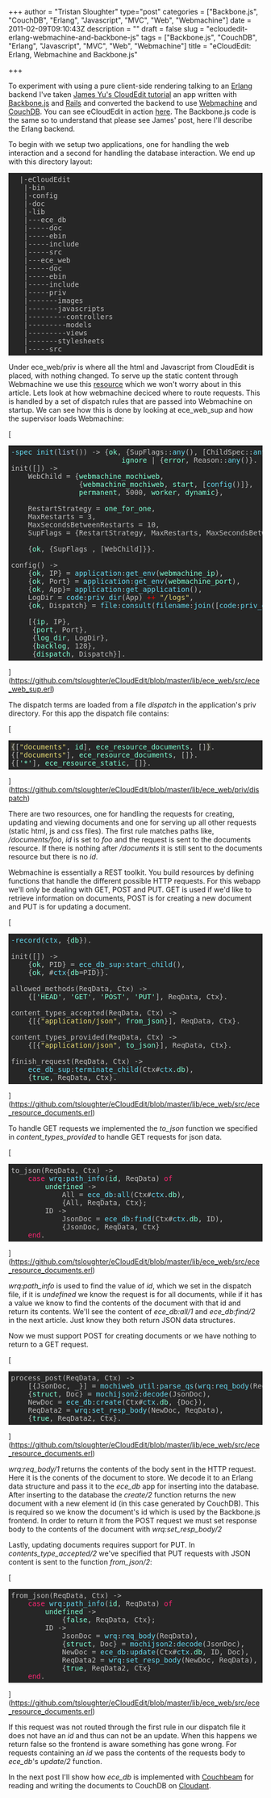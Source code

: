 +++
author = "Tristan Sloughter"
type="post"
categories = ["Backbone.js", "CouchDB", "Erlang", "Javascript", "MVC", "Web", "Webmachine"]
date = 2011-02-09T09:10:43Z
description = ""
draft = false
slug = "ecloudedit-erlang-webmachine-and-backbone-js"
tags = ["Backbone.js", "CouchDB", "Erlang", "Javascript", "MVC", "Web", "Webmachine"]
title = "eCloudEdit: Erlang, Webmachine and Backbone.js"

+++

To experiment with using a pure client-side rendering talking to an [Erlang](http://www.erlang.org "Erlang") backend I've taken [James Yu's CloudEdit tutorial](http://www.jamesyu.org/2011/01/27/cloudedit-a-backbone-js-tutorial-by-example/) an app written with [Backbone.js](http://documentcloud.github.com/backbone/) and [Rails](http://rubyonrails.org/) and converted the backend to use [Webmachine](http://webmachine.basho.com/) and [CouchDB](http://couchdb.apache.org/). You can see eCloudEdit in action [here](http://erlware.org:8080). The Backbone.js code is the same so to understand that please see James' post, here I'll describe the Erlang backend.  
  
To begin with we setup two applications, one for handling the web interaction and a second for handling the database interaction. We end up with this directory layout:  
<pre style="color:#bebebe;background-color:#262626;overflow:auto;padding:5px;">  |-eCloudEdit  
   |-bin  
   |-config  
   |-doc  
   |-lib  
   |---ece_db  
   |-----doc  
   |-----ebin  
   |-----include  
   |-----src  
   |---ece_web  
   |-----doc  
   |-----ebin  
   |-----include  
   |-----priv  
   |-------images  
   |-------javascripts  
   |---------controllers  
   |---------models  
   |---------views  
   |-------stylesheets  
   |-----src</pre>  
Under ece_web/priv is where all the html and Javascript from CloudEdit is placed, with nothing changed. To serve up the static content through Webmachine we use this [resource](https://github.com/tsloughter/eCloudEdit/blob/master/lib/ece_web/src/ece_resource_static.erl) which we won't worry about in this article. Lets look at how webmachine deciced where to route requests. This is handled by a set of dispatch rules that are passed into Webmachine on startup. We can see how this is done by looking at ece_web_sup and how the supervisor loads Webmachine:  
  
[](https://github.com/tsloughter/eCloudEdit/blob/master/lib/ece_web/src/ece_web_sup.erl)  
  
[](https://github.com/tsloughter/eCloudEdit/blob/master/lib/ece_web/src/ece_web_sup.erl)  
  
[  
<pre style="color:#bebebe;background-color:#262626;overflow:auto;padding:5px;"><span style="color:#66d9ef;">-spec</span> <span style="color:#66d9ef;">init</span>(<span style="color:#b0c4de;">list</span>()) -&gt; {<span style="color:#7fffd4;">ok</span>, {<span style="color:# fd971f;">SupFlags</span>::<span style="color:#66d9ef;">any</span>(), [<span style="color:# fd971f;">ChildSpec</span>::<span style="color:#66d9ef;">any</span>()]}} |  
                          <span style="color:#7fffd4;">ignore</span> | {<span style="color:#7fffd4;">error</span>, <span style="color:# fd971f;">Reason</span>::<span style="color:#66d9ef;">any</span>()}.  
<span style="color:# a6e22e;">init</span>([]) -&gt;  
    <span style="color:# fd971f;">WebChild</span> = {<span style="color:#7fffd4;">webmachine_mochiweb</span>,  
                {<span style="color:#7fffd4;">webmachine_mochiweb</span>, <span style="color:#7fffd4;">start</span>, [<span style="color:#66d9ef;">config</span>()]},  
                <span style="color:#7fffd4;">permanent</span>, 5000, <span style="color:#7fffd4;">worker</span>, <span style="color:#7fffd4;">dynamic</span>},  
  
    <span style="color:# fd971f;">RestartStrategy</span> = <span style="color:#7fffd4;">one_for_one</span>,  
    <span style="color:# fd971f;">MaxRestarts</span> = 3,  
    <span style="color:# fd971f;">MaxSecondsBetweenRestarts</span> = 10,  
    <span style="color:# fd971f;">SupFlags</span> = {<span style="color:# fd971f;">RestartStrategy</span>, <span style="color:# fd971f;">MaxRestarts</span>, <span style="color:# fd971f;">MaxSecondsBetweenRestarts</span>},  
  
    {<span style="color:#7fffd4;">ok</span>, {<span style="color:# fd971f;">SupFlags</span> , [<span style="color:# fd971f;">WebChild</span>]}}.  
  
<span style="color:# a6e22e;">config</span>() -&gt;  
    {<span style="color:#7fffd4;">ok</span>, <span style="color:# fd971f;">IP</span>} = <span style="color:#66d9ef;">application</span>:<span style="color:#66d9ef;">get_env</span>(<span style="color:#7fffd4;">webmachine_ip</span>),  
    {<span style="color:#7fffd4;">ok</span>, <span style="color:# fd971f;">Port</span>} = <span style="color:#66d9ef;">application</span>:<span style="color:#66d9ef;">get_env</span>(<span style="color:#7fffd4;">webmachine_port</span>),  
    {<span style="color:#7fffd4;">ok</span>, <span style="color:# fd971f;">App</span>}= <span style="color:#66d9ef;">application</span>:<span style="color:#66d9ef;">get_application</span>(),  
    <span style="color:# fd971f;">LogDir</span> = <span style="color:#66d9ef;">code</span>:<span style="color:#66d9ef;">priv_dir</span>(<span style="color:# fd971f;">App</span>) <span style="color:#ff0000;">++</span> <span style="color:#e6db74;">"/logs"</span>,  
    {<span style="color:#7fffd4;">ok</span>, <span style="color:# fd971f;">Dispatch</span>} = <span style="color:#66d9ef;">file</span>:<span style="color:#66d9ef;">consult</span>(<span style="color:#66d9ef;">filename</span>:<span style="color:#66d9ef;">join</span>([<span style="color:#66d9ef;">code</span>:<span style="color:#66d9ef;">priv_dir</span>(<span style="color:# fd971f;">App</span>), <span style="color:#e6db74;">"dispatch"</span>])),  
  
    [{<span style="color:#7fffd4;">ip</span>, <span style="color:# fd971f;">IP</span>},  
     {<span style="color:#7fffd4;">port</span>, <span style="color:# fd971f;">Port</span>},  
     {<span style="color:#7fffd4;">log_dir</span>, <span style="color:# fd971f;">LogDir</span>},  
     {<span style="color:#7fffd4;">backlog</span>, 128},  
     {<span style="color:#7fffd4;">dispatch</span>, <span style="color:# fd971f;">Dispatch</span>}].</pre>  
](https://github.com/tsloughter/eCloudEdit/blob/master/lib/ece_web/src/ece_web_sup.erl)  
  
[](https://github.com/tsloughter/eCloudEdit/blob/master/lib/ece_web/src/ece_web_sup.erl)  
  
[](https://github.com/tsloughter/eCloudEdit/blob/master/lib/ece_web/src/ece_web_sup.erl)  
  
The dispatch terms are loaded from a file _dispatch_ in the application's priv directory. For this app the dispatch file contains:  
  
[](https://github.com/tsloughter/eCloudEdit/blob/master/lib/ece_web/priv/dispatch)  
  
[](https://github.com/tsloughter/eCloudEdit/blob/master/lib/ece_web/priv/dispatch)  
  
[  
<pre style="color:#bebebe;background-color:#262626;overflow:auto;padding:5px;"><span style="background-color:#3e3d32;">{</span>[<span style="color:#e6db74;">"documents"</span>, <span style="color:#7fffd4;">id</span>], <span style="color:#7fffd4;">ece_resource_documents</span>, []<span style="background-color:#3e3d32;">}</span>.  
{[<span style="color:#e6db74;">"documents"</span>], <span style="color:#7fffd4;">ece_resource_documents</span>, []}.  
{[<span style="color:#7fffd4;">'*'</span>], <span style="color:#7fffd4;">ece_resource_static</span>, []}.</pre>  
](https://github.com/tsloughter/eCloudEdit/blob/master/lib/ece_web/priv/dispatch)  
  
[](https://github.com/tsloughter/eCloudEdit/blob/master/lib/ece_web/priv/dispatch)  
  
[](https://github.com/tsloughter/eCloudEdit/blob/master/lib/ece_web/priv/dispatch)  
  
There are two resources, one for handling the requests for creating, updating and viewing documents and one for serving up all other requests (static html, js and css files). The first rule matches paths like, _/documents/foo_, _id_ is set to _foo_ and the request is sent to the documents resource. If there is nothing after _/documents_ it is still sent to the documents resource but there is no _id_.  
  
Webmachine is essentially a REST toolkit. You build resources by defining functions that handle the different possible HTTP requests. For this webapp we'll only be dealing with GET, POST and PUT. GET is used if we'd like to retrieve information on documents, POST is for creating a new document and PUT is for updating a document.  
  
[](https://github.com/tsloughter/eCloudEdit/blob/master/lib/ece_web/src/ece_resource_documents.erl)  
  
[](https://github.com/tsloughter/eCloudEdit/blob/master/lib/ece_web/src/ece_resource_documents.erl)  
  
[  
<pre style="color:#bebebe;background-color:#262626;overflow:auto;padding:5px;"><span style="color:#66d9ef;">-record</span>(<span style="color:#66d9ef;">ctx</span>, {<span style="color:#7fffd4;">db</span>}).  
  
<span style="color:# a6e22e;">init</span>([]) -&gt;  
    {<span style="color:#7fffd4;">ok</span>, <span style="color:# fd971f;">PID</span>} = <span style="color:#66d9ef;">ece_db_sup</span>:<span style="color:#66d9ef;">start_child</span>(),  
    {<span style="color:#7fffd4;">ok</span>, #<span style="color:#66d9ef;">ctx</span>{<span style="color:#7fffd4;">db</span>=<span style="color:# fd971f;">PID</span>}}.  
  
<span style="color:# a6e22e;">allowed_methods</span>(<span style="color:# fd971f;">ReqData</span>, <span style="color:# fd971f;">Ctx</span>) -&gt;  
    {[<span style="color:#7fffd4;">'HEAD'</span>, <span style="color:#7fffd4;">'GET'</span>, <span style="color:#7fffd4;">'POST'</span>, <span style="color:#7fffd4;">'PUT'</span>], <span style="color:# fd971f;">ReqData</span>, <span style="color:# fd971f;">Ctx</span>}.  
  
<span style="color:# a6e22e;">content_types_accepted</span>(<span style="color:# fd971f;">ReqData</span>, <span style="color:# fd971f;">Ctx</span>) -&gt;  
    {[{<span style="color:#e6db74;">"application/json"</span>, <span style="color:#7fffd4;">from_json</span>}], <span style="color:# fd971f;">ReqData</span>, <span style="color:# fd971f;">Ctx</span>}.  
  
<span style="color:# a6e22e;">content_types_provided</span>(<span style="color:# fd971f;">ReqData</span>, <span style="color:# fd971f;">Ctx</span>) -&gt;  
    {[{<span style="color:#e6db74;">"application/json"</span>, <span style="color:#7fffd4;">to_json</span>}], <span style="color:# fd971f;">ReqData</span>, <span style="color:# fd971f;">Ctx</span>}.  
  
<span style="color:# a6e22e;">finish_request</span>(<span style="color:# fd971f;">ReqData</span>, <span style="color:# fd971f;">Ctx</span>) -&gt;  
    <span style="color:#66d9ef;">ece_db_sup</span>:<span style="color:#66d9ef;">terminate_child</span>(<span style="color:# fd971f;">Ctx</span>#<span style="color:#66d9ef;">ctx</span>.<span style="color:#7fffd4;">db</span>),  
    {<span style="color:#7fffd4;">true</span>, <span style="color:# fd971f;">ReqData</span>, <span style="color:# fd971f;">Ctx</span>}.</pre>  
](https://github.com/tsloughter/eCloudEdit/blob/master/lib/ece_web/src/ece_resource_documents.erl)  
  
[](https://github.com/tsloughter/eCloudEdit/blob/master/lib/ece_web/src/ece_resource_documents.erl)  
  
[](https://github.com/tsloughter/eCloudEdit/blob/master/lib/ece_web/src/ece_resource_documents.erl)  
  
To handle GET requests we implemented the _to_json_ function we specified in _content_types_provided_ to handle GET requests for json data.  
  
[](https://github.com/tsloughter/eCloudEdit/blob/master/lib/ece_web/src/ece_resource_documents.erl)  
  
[](https://github.com/tsloughter/eCloudEdit/blob/master/lib/ece_web/src/ece_resource_documents.erl)  
  
[  
<pre style="color:#bebebe;background-color:#262626;overflow:auto;padding:5px;"><span style="color:# a6e22e;">to_json</span>(<span style="color:# fd971f;">ReqData</span>, <span style="color:# fd971f;">Ctx</span>) -&gt;  
    <span style="color:#f92672;">case</span> <span style="color:#66d9ef;">wrq</span>:<span style="color:#66d9ef;">path_info</span>(<span style="color:#7fffd4;">id</span>, <span style="color:# fd971f;">ReqData</span>) <span style="color:#f92672;">of</span>  
        <span style="color:#7fffd4;">undefined</span> -&gt;  
            <span style="color:# fd971f;">All</span> = <span style="color:#66d9ef;">ece_db</span>:<span style="color:#66d9ef;">all</span>(<span style="color:# fd971f;">Ctx</span>#<span style="color:#66d9ef;">ctx</span>.<span style="color:#7fffd4;">db</span>),  
            {<span style="color:# fd971f;">All</span>, <span style="color:# fd971f;">ReqData</span>, <span style="color:# fd971f;">Ctx</span>};  
        <span style="color:# fd971f;">ID</span> -&gt;  
            <span style="color:# fd971f;">JsonDoc</span> = <span style="color:#66d9ef;">ece_db</span>:<span style="color:#66d9ef;">find</span>(<span style="color:# fd971f;">Ctx</span>#<span style="color:#66d9ef;">ctx</span>.<span style="color:#7fffd4;">db</span>, <span style="color:# fd971f;">ID</span>),  
            {<span style="color:# fd971f;">JsonDoc</span>, <span style="color:# fd971f;">ReqData</span>, <span style="color:# fd971f;">Ctx</span>}  
    <span style="color:#f92672;">end</span>.</pre>  
](https://github.com/tsloughter/eCloudEdit/blob/master/lib/ece_web/src/ece_resource_documents.erl)  
  
[](https://github.com/tsloughter/eCloudEdit/blob/master/lib/ece_web/src/ece_resource_documents.erl)  
  
[](https://github.com/tsloughter/eCloudEdit/blob/master/lib/ece_web/src/ece_resource_documents.erl)  
  
_wrq:path_info_ is used to find the value of _id_, which we set in the dispatch file, if it is _undefined_ we know the request is for all documents, while if it has a value we know to find the contents of the document with that id and return its contents. We'll see the content of _ece_db:all/1_ and _ece_db:find/2_ in the next article. Just know they both return JSON data structures.  
  
Now we must support POST for creating documents or we have nothing to return to a GET request.  
  
[](https://github.com/tsloughter/eCloudEdit/blob/master/lib/ece_web/src/ece_resource_documents.erl)  
  
[](https://github.com/tsloughter/eCloudEdit/blob/master/lib/ece_web/src/ece_resource_documents.erl)  
  
[  
<pre style="color:#bebebe;background-color:#262626;overflow:auto;padding:5px;"><span style="color:# a6e22e;">process_post</span>(<span style="color:# fd971f;">ReqData</span>, <span style="color:# fd971f;">Ctx</span>) -&gt;  
    [{<span style="color:# fd971f;">JsonDoc</span>, <span style="color:# fd971f;">_</span>}] = <span style="color:#66d9ef;">mochiweb_util</span>:<span style="color:#66d9ef;">parse_qs</span>(<span style="color:#66d9ef;">wrq</span>:<span style="color:#66d9ef;">req_body</span>(<span style="color:# fd971f;">ReqData</span>)),  
    {<span style="color:#7fffd4;">struct</span>, <span style="color:# fd971f;">Doc</span>} = <span style="color:#66d9ef;">mochijson2</span>:<span style="color:#66d9ef;">decode</span>(<span style="color:# fd971f;">JsonDoc</span>),  
    <span style="color:# fd971f;">NewDoc</span> = <span style="color:#66d9ef;">ece_db</span>:<span style="color:#66d9ef;">create</span>(<span style="color:# fd971f;">Ctx</span>#<span style="color:#66d9ef;">ctx</span>.<span style="color:#7fffd4;">db</span>, {<span style="color:# fd971f;">Doc</span>}),  
    <span style="color:# fd971f;">ReqData2</span> = <span style="color:#66d9ef;">wrq</span>:<span style="color:#66d9ef;">set_resp_body</span>(<span style="color:# fd971f;">NewDoc</span>, <span style="color:# fd971f;">ReqData</span>),  
    {<span style="color:#7fffd4;">true</span>, <span style="color:# fd971f;">ReqData2</span>, <span style="color:# fd971f;">Ctx</span>}.</pre>  
](https://github.com/tsloughter/eCloudEdit/blob/master/lib/ece_web/src/ece_resource_documents.erl)  
  
[](https://github.com/tsloughter/eCloudEdit/blob/master/lib/ece_web/src/ece_resource_documents.erl)  
  
[](https://github.com/tsloughter/eCloudEdit/blob/master/lib/ece_web/src/ece_resource_documents.erl)  
  
_wrq:req_body/1_ returns the contents of the body sent in the HTTP request. Here it is the conents of the document to store. We decode it to an Erlang data structure and pass it to the _ece_db_ app for inserting into the database. After inserting to the database the _create/2_ function returns the new document with a new element id (in this case generated by CouchDB). This is required so we know the document's id which is used by the Backbone.js frontend. In order to return it from the POST request we must set response body to the contents of the document with _wrq:set_resp_body/2_  
  
Lastly, updating documents requires support for PUT. In _contents_type_accepted/2_ we've specified that PUT requests with JSON content is sent to the function _from_json/2_:  
  
[](https://github.com/tsloughter/eCloudEdit/blob/master/lib/ece_web/src/ece_resource_documents.erl)  
  
[](https://github.com/tsloughter/eCloudEdit/blob/master/lib/ece_web/src/ece_resource_documents.erl)  
  
[  
<pre style="color:#bebebe;background-color:#262626;overflow:auto;padding:5px;"><span style="color:# a6e22e;">from_json</span>(<span style="color:# fd971f;">ReqData</span>, <span style="color:# fd971f;">Ctx</span>) -&gt;  
    <span style="color:#f92672;">case</span> <span style="color:#66d9ef;">wrq</span>:<span style="color:#66d9ef;">path_info</span>(<span style="color:#7fffd4;">id</span>, <span style="color:# fd971f;">ReqData</span>) <span style="color:#f92672;">of</span>  
        <span style="color:#7fffd4;">undefined</span> -&gt;  
            {<span style="color:#7fffd4;">false</span>, <span style="color:# fd971f;">ReqData</span>, <span style="color:# fd971f;">Ctx</span>};  
        <span style="color:# fd971f;">ID</span> -&gt;  
            <span style="color:# fd971f;">JsonDoc</span> = <span style="color:#66d9ef;">wrq</span>:<span style="color:#66d9ef;">req_body</span>(<span style="color:# fd971f;">ReqData</span>),  
            {<span style="color:#7fffd4;">struct</span>, <span style="color:# fd971f;">Doc</span>} = <span style="color:#66d9ef;">mochijson2</span>:<span style="color:#66d9ef;">decode</span>(<span style="color:# fd971f;">JsonDoc</span>),  
            <span style="color:# fd971f;">NewDoc</span> = <span style="color:#66d9ef;">ece_db</span>:<span style="color:#66d9ef;">update</span>(<span style="color:# fd971f;">Ctx</span>#<span style="color:#66d9ef;">ctx</span>.<span style="color:#7fffd4;">db</span>, <span style="color:# fd971f;">ID</span>, <span style="color:# fd971f;">Doc</span>),  
            <span style="color:# fd971f;">ReqData2</span> = <span style="color:#66d9ef;">wrq</span>:<span style="color:#66d9ef;">set_resp_body</span>(<span style="color:# fd971f;">NewDoc</span>, <span style="color:# fd971f;">ReqData</span>),  
            {<span style="color:#7fffd4;">true</span>, <span style="color:# fd971f;">ReqData2</span>, <span style="color:# fd971f;">Ctx</span>}  
    <span style="color:#f92672;">end</span>.</pre>  
](https://github.com/tsloughter/eCloudEdit/blob/master/lib/ece_web/src/ece_resource_documents.erl)  
  
[](https://github.com/tsloughter/eCloudEdit/blob/master/lib/ece_web/src/ece_resource_documents.erl)  
  
[](https://github.com/tsloughter/eCloudEdit/blob/master/lib/ece_web/src/ece_resource_documents.erl)  
  
If this request was not routed through the first rule in our dispatch file it does not have an _id_ and thus can not be an update. When this happens we return false so the frontend is aware something has gone wrong. For requests containing an _id_ we pass the contents of the requests body to _ece_db_'s _update/2_ function.  
  
In the next post I'll show how _ece_db_ is implemented with [Couchbeam](http://benoitc.github.com/couchbeam/) for reading and writing the documents to CouchDB on [Cloudant](http://www.cloudant.com).

